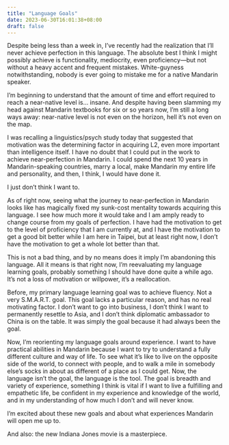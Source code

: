 ```yaml
---
title: "Language Goals"
date: 2023-06-30T16:01:38+08:00
draft: false
---
```


Despite being less than a week in, I’ve recently had the realization that 
I’ll never achieve perfection in this language. The absolute best I think 
I might possibly achieve is functionality, mediocrity, even 
proficiency—but not without a heavy accent and frequent mistakes. 
White-guyness notwithstanding, nobody is ever going to mistake me for a 
native Mandarin speaker.  

I’m beginning to understand that the amount of time and effort required to 
reach a near-native level is… insane. And despite having been slamming my 
head against Mandarin textbooks for six or so years now, I’m still a long 
ways away: near-native level is not even on the horizon, hell it’s not 
even on the map. 

I was recalling a linguistics/psych study today that suggested that 
motivation was the determining factor in acquiring L2, even more important 
than intelligence itself. I have no doubt that I could put in the work to 
achieve near-perfection in Mandarin. I could spend the next 10 years in 
Mandarin-speaking countries, marry a local, make Mandarin my entire life 
and personality, and then, I think, I would have done it. 

I just don’t think I want to.  

As of right now, seeing what the journey to near-perfection in Mandarin 
looks like has magically fixed my sunk-cost mentality towards acquiring 
this language. I see how much more it would take and I am amply ready to 
change course from my goals of perfection. I have had the motivation to 
get to the level of proficiency that I am currently at, and I have the 
motivation to get a good bit better while I am here in Taipei, but at 
least right now, I don’t have the motivation to get a whole lot better 
than that. 

This is not a bad thing, and by no means does it imply I’m abandoning this 
language. All it means is that right now, I’m reevaluating my language 
learning goals, probably something I should have done quite a while ago. 
It’s not a loss of motivation or willpower, it’s a reallocation.

Before, my primary language learning goal was to achieve fluency. Not a 
very S.M.A.R.T. goal. This goal lacks a particular reason, and has no real 
motivating factor. I don’t want to go into business, I don’t think I want 
to permanently resettle to Asia, and I don’t think diplomatic ambassador 
to China is on the table. It was simply the goal because it had always 
been the goal.

Now, I’m reorienting my language goals around experience. I want to have 
practical abilities in Mandarin because I want to try to understand a 
fully different culture and way of life. To see what it’s like to live on 
the opposite side of the world, to connect with people, and to walk a mile 
in somebody else’s socks in about as different of a place as I could get. 
Now, the language isn’t the goal, the language is the tool. The goal is 
breadth and variety of experience, something I think is vital if I want to 
live a fulfilling and empathetic life, be confident in my experience and 
knowledge of the world, and in my understanding of how much I don’t and 
will never know. 

I’m excited about these new goals and about what experiences Mandarin will 
open me up to. 

And also: the new Indiana Jones movie is a masterpiece.

